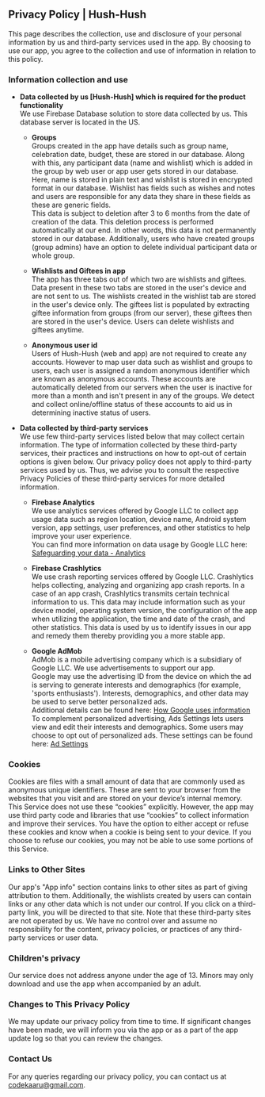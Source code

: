 ## Privacy Policy | Hush-Hush

This page describes the collection, use and disclosure of your personal information by us and third-party services used in the app. By choosing to use our app, you agree to the collection and use of information in relation to this policy.

### Information collection and use

- **Data collected by us [Hush-Hush] which is required for the product functionality**  
We use Firebase Database solution to store data collected by us. This database server is located in the US.

  - **Groups**  
Groups created in the app have details such as group name, celebration date, budget, these are stored in our database. Along with this, any participant data (name and wishlist) which is added in the group by web user or app user gets stored in our database. Here, name is stored in plain text and wishlist is stored in encrypted format in our database. Wishlist has fields such as wishes and notes and users are responsible for any data they share in these fields as these are generic fields.  
This data is subject to deletion after 3 to 6 months from the date of creation of the data. This deletion process is performed automatically at our end. In other words, this data is not permanently stored in our database. Additionally, users who have created groups (group admins) have an option to delete individual participant data or whole group.

  - **Wishlists and Giftees in app**  
The app has three tabs out of which two are wishlists and giftees. Data present in these two tabs are stored in the user's device and are not sent to us. The wishlists created in the wishlist tab are stored in the user's device only. The giftees list is populated by extracting giftee information from groups (from our server), these giftees then are stored in the user's device. Users can delete wishlists and giftees anytime.

  - **Anonymous user id**  
Users of Hush-Hush (web and app) are not required to create any accounts. However to map user data such as wishlist and groups to users, each user is assigned a random anonymous identifier which are known as anonymous accounts. These accounts are automatically deleted from our servers when the user is inactive for more than a month and isn't present in any of the groups. We detect and collect online/offline status of these accounts to aid us in determining inactive status of users.  

- **Data collected by third-party services**  
We use few third-party services listed below that may collect certain information. The type of information collected by these third-party services, their practices and instructions on how to opt-out of certain options is given below.
Our privacy policy does not apply to third-party services used by us. Thus, we advise you to consult the respective Privacy Policies of these third-party services for more detailed information.

  - **Firebase Analytics**  
We use analytics services offered by Google LLC to collect app usage data such as region location, device name, Android system version, app settings, user preferences, and other statistics to help improve your user experience.  
You can find more information on data usage by Google LLC here: [Safeguarding your data - Analytics](https://support.google.com/analytics/answer/6004245#zippy=%2Cour-privacy-policy%2Cgoogle-analytics-cookies-and-identifiers)

  - **Firebase Crashlytics**  
We use crash reporting services offered by Google LLC. Crashlytics helps collecting, analyzing and organizing app crash reports. In a case of an app crash, Crashlytics transmits certain technical information to us. This data may include information such as your device model, operating system version, the configuration of the app when utilizing the application, the time and date of the crash, and other statistics. This data is used by us to identify issues in our app and remedy them thereby providing you a more stable app.

  - **Google AdMob**  
AdMob is a mobile advertising company which is a subsidiary of Google LLC. We use advertisements to support our app.  
Google may use the advertising ID from the device on which the ad is serving to generate interests and demographics (for example, 'sports enthusiasts'). Interests, demographics, and other data may be used to serve better personalized ads.  
Additional details can be found here: [How Google uses information](https://policies.google.com/technologies/partner-sites)  
To complement personalized advertising, Ads Settings lets users view and edit their interests and demographics. Some users may choose to opt out of personalized ads. These settings can be found here: [Ad Settings](https://adssettings.google.com/u/0/authenticated)  

### Cookies
Cookies are files with a small amount of data that are commonly used as anonymous unique identifiers. These are sent to your browser from the websites that you visit and are stored on your device’s internal memory. This Service does not use these “cookies” explicitly. However, the app may use third party code and libraries that use “cookies” to collect information and improve their services. You have the option to either accept or refuse these cookies and know when a cookie is being sent to your device. If you choose to refuse our cookies, you may not be able to use some portions of this Service.

### Links to Other Sites
Our app's "App info" section contains links to other sites as part of giving attribution to them. Additionally, the wishlists created by users can contain links or any other data which is not under our control. If you click on a third-party link, you will be directed to that site. Note that these third-party sites are not operated by us. We have no control over and assume no responsibility for the content, privacy policies, or practices of any third-party services or user data.

### Children's privacy
Our service does not address anyone under the age of 13. Minors may only download and use the app when accompanied by an adult.

### Changes to This Privacy Policy
We may update our privacy policy from time to time. If significant changes have been made, we will inform you via the app or as a part of the app update log so that you can review the changes.

### Contact Us
For any queries regarding our privacy policy, you can contact us at codekaaru@gmail.com.
